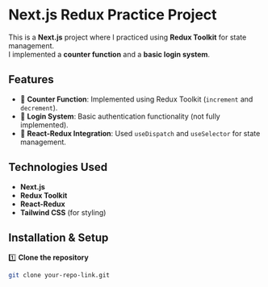 # Next.js Redux Practice Project  

This is a **Next.js** project where I practiced using **Redux Toolkit** for state management.  
I implemented a **counter function** and a **basic login system**.

## Features  
- 🔹 **Counter Function**: Implemented using Redux Toolkit (`increment` and `decrement`).  
- 🔹 **Login System**: Basic authentication functionality (not fully implemented).  
- 🔹 **React-Redux Integration**: Used `useDispatch` and `useSelector` for state management.  

## Technologies Used  
- **Next.js**  
- **Redux Toolkit**  
- **React-Redux**  
- **Tailwind CSS** (for styling)  

## Installation & Setup  

1️⃣ **Clone the repository**  
```bash
git clone your-repo-link.git
